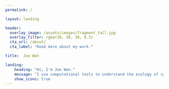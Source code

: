 ```yaml
---
permalink: /

layout: landing

header:
  overlay_image: /assets/images/fragment_tall.jpg
  overlay_filter: rgba(30, 30, 30, 0.3)
  cta_url: /about/
  cta_label: "Read more about my work."

title:  Joe Wan

landing:
    heading: "Hi, I'm Joe Wan."
    message: "I use computational tools to understand the ecology of symbiotic interactions. Currently, I am a lab manager/technician in <a href=\"http://www.mykophile.com/\">Kabir Peay's lab</a>."
    show_icons: true
---
```


